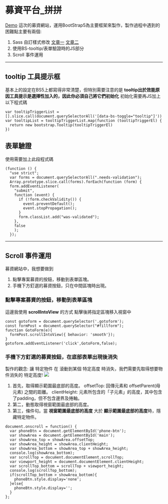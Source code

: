 # 募資平台_拼拼
[Demo](https://hoyi-23.github.io/crowdfunding-platforms/)
這次的募資網站，運用BootStrap5為主要框架來製作，製作過程中遇到的困難點主要有兩個:
1. Sass 自訂樣式修改 [文章一](https://hoyis-note.coderbridge.io/2021/06/01/BS5-SCSS/)  [文章二](https://hoyis-note.coderbridge.io/2021/05/31/SASS-SCSS/)
2. 使用BS-tooltip/表單驗證時的JS部分
3. Scroll 事件運用


-----
## tooltip 工具提示框
基本上的設定在BS5上都寫得非常清楚，但特別需要注意的是
**tooltip出於效能原因工具提示是選擇性加入的，因此你必須自己將它們初始化**
初始化需要再JS加上以下程式碼
```
var tooltipTriggerList = [].slice.call(document.querySelectorAll('[data-bs-toggle="tooltip"]'))
var tooltipList = tooltipTriggerList.map(function (tooltipTriggerEl) {
  return new bootstrap.Tooltip(tooltipTriggerEl)
})
```

## 表單驗證
使用需要加上此段程式碼
```
(function () {
  "use strict";
  var forms = document.querySelectorAll(".needs-validation");
  Array.prototype.slice.call(forms).forEach(function (form) {
  form.addEventListener(
    "submit",
    function (event) {
      if (!form.checkValidity()) {
        event.preventDefault();
        event.stopPropagation();
      }
      form.classList.add("was-validated");
    },
    false
    );
  });
```

-----
## Scroll 事件運用
募資網站中，我想要做到
1. 點擊專案募資的按鈕，移動到表單區塊。
2. 手機下方釘選的募資按鈕，只在中間區塊時出現。

### 點擊專案募資的按鈕，移動到表單區塊
這邊我使用 **scrollIntoView** 的方式
點擊後將指定區塊移入視窗中
```
const gotoform = document.querySelector('.gotoform');
const formPost = document.querySelector("#fillform");
function GotoForm(e){
  formPost.scrollIntoView({ behavior: 'smooth'});
}
gotoform.addEventListener('click',GotoForm,false);
```

### 手機下方釘選的募資按鈕，在底部表單出現後消失
製作的觀念:
讓 特定物件 在 滾動到某個 特定高度 時消失，我們需要先取得想要物件消失的 特定高度!
    ![](https://static.coderbridge.com/img/hoyi-23/c4d5d11e5c34473fa63aef4ea5ba0d77.png)

1. 首先，取得顯示範圍最底部的高度。
offsetTop: 回傳元素和 offsetParent(母元素) 之間的距離。
clientHeight: 元素所包含的「子元素」的高度，其中包含了padding，但不包含邊界及捲軸。
2. 第二，動態取得視窗範圍最底部的高度。
3. 第三，條件句。當 **視窗範圍最底部的高度** 大於 **顯示範圍最底部的高度**時，隱藏特定物件。
```
document.onscroll = function() {
  var phoneBtn = document.getElementById('phone-btn');
  var showArea = document.getElementById('main');
  var showArea_top = showArea.offsetTop;
  var showArea_height = showArea.clientHeight;
  var showArea_bottom = showArea_top + showArea_height;
  console.log(showArea_bottom);
  var scrollTop = document.documentElement.scrollTop;
  var viewport_height = document.documentElement.clientHeight;
  var scrollTop_bottom = scrollTop + viewport_height;
  console.log(scrollTop_bottom);
  if(scrollTop_bottom > showArea_bottom){
    phoneBtn.style.display='none';
  }else{
    phoneBtn.style.display='';
  }
};
```
